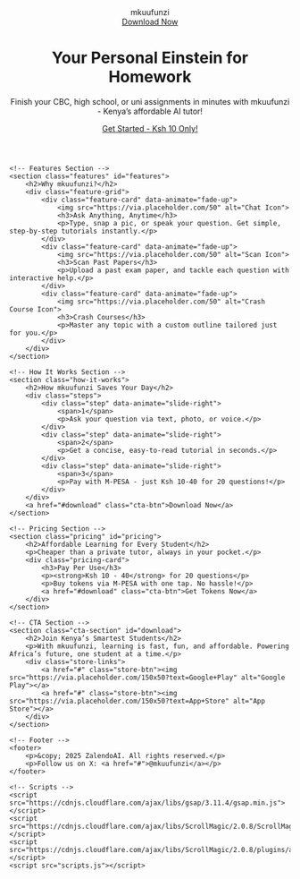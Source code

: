 <!DOCTYPE html>
<html lang="en">
<head>
    <meta charset="UTF-8">
    <meta name="viewport" content="width=device-width, initial-scale=1.0">
    <meta name="google-site-verification" content="8J9NKuy5uOVnfsc6yP5sD7kkfU-w2orkxCu_YQBIses" />
    <title>mkuufunzi Homework - Your Personal Homework Einstein!</title>
    <link rel="stylesheet" href="stylesheet.css">
    <link href="https://fonts.googleapis.com/css2?family=Poppins:wght@400;600;700&display=swap" rel="stylesheet">
</head>
<body>
    <!-- Header Section -->
    <header class="hero">
        <nav class="navbar">
            <div class="logo">mkuufunzi</div>
            <a href="#download" class="cta-btn nav-cta">Download Now</a>
        </nav>
        <div class="hero-content">
            <h1>Your Personal Einstein for Homework</h1>
            <p>Finish your CBC, high school, or uni assignments in minutes with mkuufunzi - Kenya’s affordable AI tutor!</p>
            <a href="#download" class="cta-btn">Get Started - Ksh 10 Only!</a>
        </div>
    </header>

    <!-- Features Section -->
    <section class="features" id="features">
        <h2>Why mkuufunzi?</h2>
        <div class="feature-grid">
            <div class="feature-card" data-animate="fade-up">
                <img src="https://via.placeholder.com/50" alt="Chat Icon">
                <h3>Ask Anything, Anytime</h3>
                <p>Type, snap a pic, or speak your question. Get simple, step-by-step tutorials instantly.</p>
            </div>
            <div class="feature-card" data-animate="fade-up">
                <img src="https://via.placeholder.com/50" alt="Scan Icon">
                <h3>Scan Past Papers</h3>
                <p>Upload a past exam paper, and tackle each question with interactive help.</p>
            </div>
            <div class="feature-card" data-animate="fade-up">
                <img src="https://via.placeholder.com/50" alt="Crash Course Icon">
                <h3>Crash Courses</h3>
                <p>Master any topic with a custom outline tailored just for you.</p>
            </div>
        </div>
    </section>

    <!-- How It Works Section -->
    <section class="how-it-works">
        <h2>How mkuufunzi Saves Your Day</h2>
        <div class="steps">
            <div class="step" data-animate="slide-right">
                <span>1</span>
                <p>Ask your question via text, photo, or voice.</p>
            </div>
            <div class="step" data-animate="slide-right">
                <span>2</span>
                <p>Get a concise, easy-to-read tutorial in seconds.</p>
            </div>
            <div class="step" data-animate="slide-right">
                <span>3</span>
                <p>Pay with M-PESA - just Ksh 10-40 for 20 questions!</p>
            </div>
        </div>
        <a href="#download" class="cta-btn">Download Now</a>
    </section>

    <!-- Pricing Section -->
    <section class="pricing" id="pricing">
        <h2>Affordable Learning for Every Student</h2>
        <p>Cheaper than a private tutor, always in your pocket.</p>
        <div class="pricing-card">
            <h3>Pay Per Use</h3>
            <p><strong>Ksh 10 - 40</strong> for 20 questions</p>
            <p>Buy tokens via M-PESA with one tap. No hassle!</p>
            <a href="#download" class="cta-btn">Get Tokens Now</a>
        </div>
    </section>

    <!-- CTA Section -->
    <section class="cta-section" id="download">
        <h2>Join Kenya’s Smartest Students</h2>
        <p>With mkuufunzi, learning is fast, fun, and affordable. Powering Africa’s future, one student at a time.</p>
        <div class="store-links">
            <a href="#" class="store-btn"><img src="https://via.placeholder.com/150x50?text=Google+Play" alt="Google Play"></a>
            <a href="#" class="store-btn"><img src="https://via.placeholder.com/150x50?text=App+Store" alt="App Store"></a>
        </div>
    </section>

    <!-- Footer -->
    <footer>
        <p>&copy; 2025 ZalendoAI. All rights reserved.</p>
        <p>Follow us on X: <a href="#">@mkuufunzi</a></p>
    </footer>

    <!-- Scripts -->
    <script src="https://cdnjs.cloudflare.com/ajax/libs/gsap/3.11.4/gsap.min.js"></script>
    <script src="https://cdnjs.cloudflare.com/ajax/libs/ScrollMagic/2.0.8/ScrollMagic.min.js"></script>
    <script src="https://cdnjs.cloudflare.com/ajax/libs/ScrollMagic/2.0.8/plugins/animation.gsap.min.js"></script>
    <script src="scripts.js"></script>
</body>
</html>
